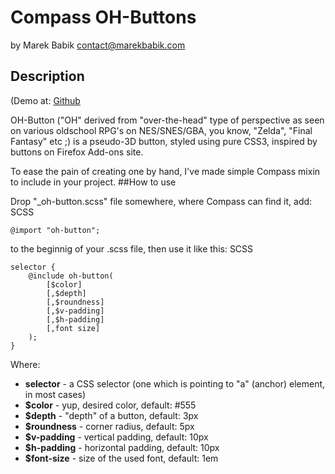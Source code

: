 # Compass OH-Buttons

by Marek Babik <contact@marekbabik.com>

## Description

(Demo at: [Github](http://mrkbbk.github.com/compass-oh-button/)

OH-Button ("OH" derived from "over-the-head" type of perspective as seen on various oldschool RPG's on NES/SNES/GBA, you know, "Zelda", "Final Fantasy" etc ;) is a pseudo-3D button, styled using pure CSS3, inspired by buttons on Firefox Add-ons site.

To ease the pain of creating one by hand, I've made simple Compass mixin to include in your project.
##How to use

Drop "_oh-button.scss" file somewhere, where Compass can find it, add:
SCSS

    @import "oh-button";

to the beginnig of your .scss file, then use it like this:
SCSS

    selector {
        @include oh-button(
            [$color]
            [,$depth]
            [,$roundness]
            [,$v-padding]
            [,$h-padding]
            [,font size]
        );
    }
	

Where:

* **selector** - a CSS selector (one which is pointing to "a" (anchor) element, in most cases)
* **$color** - yup, desired color, default: #555
* **$depth** - "depth" of a button, default: 3px
* **$roundness** - corner radius, default: 5px
* **$v-padding** - vertical padding, default: 10px
* **$h-padding** - horizontal padding, default: 10px
* **$font-size** - size of the used font, default: 1em

